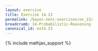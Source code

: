 ```yaml
---
layout: exercise
title: Exercise 14.23
permalink: /bayes-nets-exercises/ex_23/
breadcrumb: 14-Probabilistic-Reasoning
canonical_id: ex14.23
---
```


{% include mathjax_support %}
